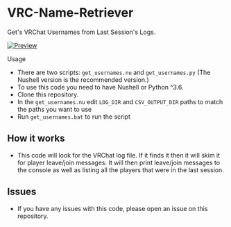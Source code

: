 # VRC-Name-Retriever

Get's VRChat Usernames from Last Session's Logs.

[![Preview](https://i.postimg.cc/508G9Dtj/image.png)](https://postimg.cc/G8hzq7G1)

Usage

- There are two scripts: `get_usernames.nu` and `get_usernames.py` (The Nushell version is the recommended version.)
- To use this code you need to have Nushell or Python ^3.6.
- Clone this repository.
- In the `get_usernames.nu` edit `LOG_DIR` and `CSV_OUTPUT_DIR` paths to match the paths you want to use
- Run `get_usernames.bat` to run the script

## How it works

- This code will look for the VRChat log file. If it finds it then it will skim it for player leave/join messages. It will then print leave/join messages to the console as well as listing all the players that were in the last session.

## Issues

- If you have any issues with this code, please open an issue on this repository.
